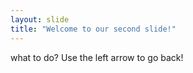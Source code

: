 ```yaml
---
layout: slide
title: "Welcome to our second slide!"
---
```

what to do?
Use the left arrow to go back!
